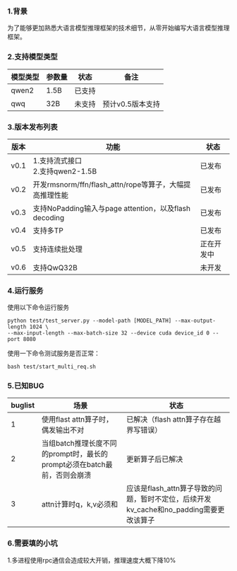 ### 1.背景

为了能够更加熟悉大语言模型推理框架的技术细节，从零开始编写大语言模型推理框架。

### 2.支持模型类型

| 模型类型    | 参数量 | 状态   | 备注                       |
| ----------- | ------ | ------ | --------------------     |
| qwen2  | 1.5B   | 已支持 |                           |
| qwq  | 32B   | 未支持 |         预计v0.5版本支持                  |


### 3.版本发布列表

| 版本    | 功能 | 状态   |
| ----------- | ------ | ------ |
| v0.1  | 1.支持流式接口<br>2.支持qwen2-1.5B   | 已发布 |  
| v0.2  | 开发rmsnorm/ffn/flash_attn/rope等算子，大幅提高推理性能  | 已发布 |
| v0.3  | 支持NoPadding输入与page attention，以及flash decoding | 已发布 |
| v0.4  | 支持多TP | 已发布 |
| v0.5  | 支持连续批处理 | 正在开发中 |
| v0.6  | 支持QwQ32B| 未开发|


### 4.运行服务

使用以下命令运行服务
```
python test/test_server.py --model-path [MODEL_PATH] --max-output-length 1024 \
--max-input-length --max-batch-size 32 --device cuda device_id 0 --port 8080
```

使用一下命令测试服务是否正常：
```
bash test/start_multi_req.sh
```

### 5.已知BUG

| buglist    | 场景 | 状态   |
| ----------- | ------ | ------ |
| 1  | 使用flast attn算子时，偶发输出不对  | 已解决（flash attn算子存在越界写错误） |
| 2  | 当组batch推理长度不同的prompt时，最长的prompt必须在batch最前，否则会崩溃  | 更新算子后已解决 |  
| 3  | attn计算时q，k,v必须和  | 应该是flash_attn算子导致的问题，暂时不定位，后续开发kv_cache和no_padding需要更改该算子 |  


### 6.需要填的小坑

1.多进程使用rpc通信会造成较大开销，推理速度大概下降10%
